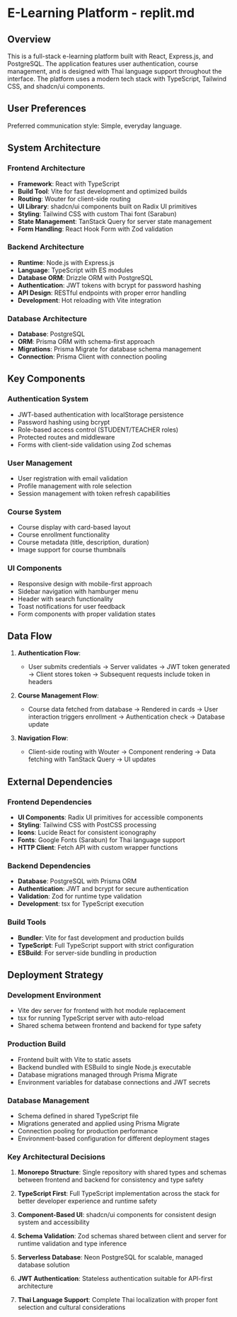 # E-Learning Platform - replit.md

## Overview

This is a full-stack e-learning platform built with React, Express.js, and PostgreSQL. The application features user authentication, course management, and is designed with Thai language support throughout the interface. The platform uses a modern tech stack with TypeScript, Tailwind CSS, and shadcn/ui components.

## User Preferences

Preferred communication style: Simple, everyday language.

## System Architecture

### Frontend Architecture
- **Framework**: React with TypeScript
- **Build Tool**: Vite for fast development and optimized builds
- **Routing**: Wouter for client-side routing
- **UI Library**: shadcn/ui components built on Radix UI primitives
- **Styling**: Tailwind CSS with custom Thai font (Sarabun)
- **State Management**: TanStack Query for server state management
- **Form Handling**: React Hook Form with Zod validation

### Backend Architecture
- **Runtime**: Node.js with Express.js
- **Language**: TypeScript with ES modules
- **Database ORM**: Drizzle ORM with PostgreSQL
- **Authentication**: JWT tokens with bcrypt for password hashing
- **API Design**: RESTful endpoints with proper error handling
- **Development**: Hot reloading with Vite integration

### Database Architecture
- **Database**: PostgreSQL 
- **ORM**: Prisma ORM with schema-first approach
- **Migrations**: Prisma Migrate for database schema management
- **Connection**: Prisma Client with connection pooling

## Key Components

### Authentication System
- JWT-based authentication with localStorage persistence
- Password hashing using bcrypt
- Role-based access control (STUDENT/TEACHER roles)
- Protected routes and middleware
- Forms with client-side validation using Zod schemas

### User Management
- User registration with email validation
- Profile management with role selection
- Session management with token refresh capabilities

### Course System
- Course display with card-based layout
- Course enrollment functionality
- Course metadata (title, description, duration)
- Image support for course thumbnails

### UI Components
- Responsive design with mobile-first approach
- Sidebar navigation with hamburger menu
- Header with search functionality
- Toast notifications for user feedback
- Form components with proper validation states

## Data Flow

1. **Authentication Flow**:
   - User submits credentials → Server validates → JWT token generated → Client stores token → Subsequent requests include token in headers

2. **Course Management Flow**:
   - Course data fetched from database → Rendered in cards → User interaction triggers enrollment → Authentication check → Database update

3. **Navigation Flow**:
   - Client-side routing with Wouter → Component rendering → Data fetching with TanStack Query → UI updates

## External Dependencies

### Frontend Dependencies
- **UI Components**: Radix UI primitives for accessible components
- **Styling**: Tailwind CSS with PostCSS processing
- **Icons**: Lucide React for consistent iconography
- **Fonts**: Google Fonts (Sarabun) for Thai language support
- **HTTP Client**: Fetch API with custom wrapper functions

### Backend Dependencies
- **Database**: PostgreSQL with Prisma ORM
- **Authentication**: JWT and bcrypt for secure authentication
- **Validation**: Zod for runtime type validation
- **Development**: tsx for TypeScript execution

### Build Tools
- **Bundler**: Vite for fast development and production builds
- **TypeScript**: Full TypeScript support with strict configuration
- **ESBuild**: For server-side bundling in production

## Deployment Strategy

### Development Environment
- Vite dev server for frontend with hot module replacement
- tsx for running TypeScript server with auto-reload
- Shared schema between frontend and backend for type safety

### Production Build
- Frontend built with Vite to static assets
- Backend bundled with ESBuild to single Node.js executable
- Database migrations managed through Prisma Migrate
- Environment variables for database connections and JWT secrets

### Database Management
- Schema defined in shared TypeScript file
- Migrations generated and applied using Prisma Migrate
- Connection pooling for production performance
- Environment-based configuration for different deployment stages

### Key Architectural Decisions

1. **Monorepo Structure**: Single repository with shared types and schemas between frontend and backend for consistency and type safety

2. **TypeScript First**: Full TypeScript implementation across the stack for better developer experience and runtime safety

3. **Component-Based UI**: shadcn/ui components for consistent design system and accessibility

4. **Schema Validation**: Zod schemas shared between client and server for runtime validation and type inference

5. **Serverless Database**: Neon PostgreSQL for scalable, managed database solution

6. **JWT Authentication**: Stateless authentication suitable for API-first architecture

7. **Thai Language Support**: Complete Thai localization with proper font selection and cultural considerations